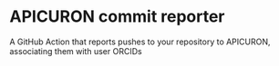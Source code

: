 # APICURON commit reporter

A GitHub Action that reports pushes to your repository to APICURON, associating them with user ORCIDs 
